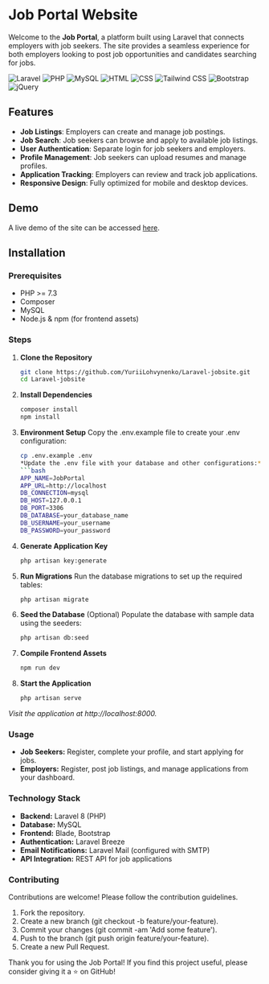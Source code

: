 # Job Portal Website

Welcome to the **Job Portal**, a platform built using Laravel that connects employers with job seekers. The site provides a seamless experience for both employers looking to post job opportunities and candidates searching for jobs.

![Laravel](https://img.shields.io/badge/Laravel-FF2D20?style=for-the-badge&logo=Laravel&logoColor=white)
![PHP](https://img.shields.io/badge/PHP-777BB4?style=for-the-badge&logo=PHP&logoColor=white)
![MySQL](https://img.shields.io/badge/MySQL-4479A1?style=for-the-badge&logo=MySQL&logoColor=white)
![HTML](https://img.shields.io/badge/HTML-E34F26?style=for-the-badge&logo=HTML5&logoColor=white)
  ![CSS](https://img.shields.io/badge/CSS-1572B6?style=for-the-badge&logo=CSS3&logoColor=white)
  ![Tailwind CSS](https://img.shields.io/badge/Tailwind_CSS-38B2AC?style=for-the-badge&logo=tailwind-css&logoColor=white)
   ![Bootstrap](https://img.shields.io/badge/Bootstrap-563D7C?style=for-the-badge&logo=Bootstrap&logoColor=white)
   ![jQuery](https://img.shields.io/badge/jQuery-0769AD?style=for-the-badge&logo=jQuery&logoColor=white)
## Features

- **Job Listings**: Employers can create and manage job postings.
- **Job Search**: Job seekers can browse and apply to available job listings.
- **User Authentication**: Separate login for job seekers and employers.
- **Profile Management**: Job seekers can upload resumes and manage profiles.
- **Application Tracking**: Employers can review and track job applications.
- **Responsive Design**: Fully optimized for mobile and desktop devices.

## Demo

A live demo of the site can be accessed [here](#).

## Installation

### Prerequisites
- PHP >= 7.3
- Composer
- MySQL
- Node.js & npm (for frontend assets)

### Steps

1. **Clone the Repository**
   ```bash
   git clone https://github.com/YuriiLohvynenko/Laravel-jobsite.git
   cd Laravel-jobsite

2. **Install Dependencies**
   ```bash
   composer install
   npm install

3. **Environment Setup** Copy the .env.example file to create your .env configuration:
   ```bash
   cp .env.example .env
   *Update the .env file with your database and other configurations:*
   ```bash
   APP_NAME=JobPortal
   APP_URL=http://localhost
   DB_CONNECTION=mysql
   DB_HOST=127.0.0.1
   DB_PORT=3306
   DB_DATABASE=your_database_name
   DB_USERNAME=your_username
   DB_PASSWORD=your_password

4. **Generate Application Key**
   ```bash
   php artisan key:generate

5. **Run Migrations** Run the database migrations to set up the required tables:
   ```bash
   php artisan migrate

6. **Seed the Database** (Optional) Populate the database with sample data using the seeders:
   ```bash
   php artisan db:seed

7. **Compile Frontend Assets**
   ```bash
   npm run dev

8. **Start the Application**
   ```bash
   php artisan serve

*Visit the application at http://localhost:8000.*

### Usage
- **Job Seekers:** Register, complete your profile, and start applying for jobs.
- **Employers:** Register, post job listings, and manage applications from your dashboard.

### Technology Stack
- **Backend:** Laravel 8 (PHP)
- **Database:** MySQL
- **Frontend:** Blade, Bootstrap
- **Authentication:** Laravel Breeze
- **Email Notifications:** Laravel Mail (configured with SMTP)
- **API Integration:** REST API for job applications

### Contributing
Contributions are welcome! Please follow the contribution guidelines.
   1. Fork the repository.
   2. Create a new branch (git checkout -b feature/your-feature).
   3. Commit your changes (git commit -am 'Add some feature').
   4. Push to the branch (git push origin feature/your-feature).
   5. Create a new Pull Request.

Thank you for using the Job Portal! If you find this project useful, please consider giving it a ⭐ on GitHub!